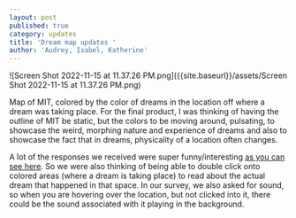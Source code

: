 ```yaml
---
layout: post
published: true
category: updates
title: 'Dream map updates '
author: 'Audrey, Isabel, Katherine'
---
```

![Screen Shot 2022-11-15 at 11.37.26 PM.png]({{site.baseurl}}/assets/Screen Shot 2022-11-15 at 11.37.26 PM.png)

Map of MIT, colored by the color of dreams in the location off where a dream was taking place. For the final product, I was thinking of having the outline of MIT be static, but the colors to be moving around, pulsating, to showcase the weird, morphing nature and experience of dreams and also to showcase the fact that in dreams, physicality of a location often changes.

A lot of the responses we received were super funny/interesting [as you can see here](https://docs.google.com/forms/d/1euw0asNfs4oNJdHXX-SPD-00xBtv3Hpb0LUmbTirS7o/edit?usp=sharing_eil_se_dm&ts=63727a84). So we were also thinking of being able to double click onto colored areas (where a dream is taking place) to read about the actual dream that happened in that space. In our survey, we also asked for sound, so when you are hovering over the location, but not clicked into it, there could be the sound associated with it playing in the background. 